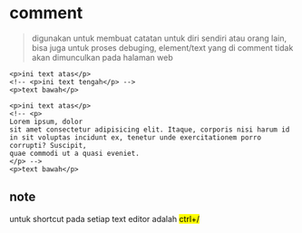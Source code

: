 # comment

> digunakan untuk membuat catatan untuk diri sendiri atau orang lain, bisa juga untuk proses debuging, element/text yang di comment tidak akan dimunculkan pada halaman web

```
<p>ini text atas</p>
<!-- <p>ini text tengah</p> -->
<p>text bawah</p>
```

```
<p>ini text atas</p>
<!-- <p>
Lorem ipsum, dolor
sit amet consectetur adipisicing elit. Itaque, corporis nisi harum id in sit voluptas incidunt ex, tenetur unde exercitationem porro corrupti? Suscipit,
quae commodi ut a quasi eveniet.
</p> -->
<p>text bawah</p>
```

## note

untuk shortcut pada setiap text editor adalah <mark>ctrl+/</mark>
